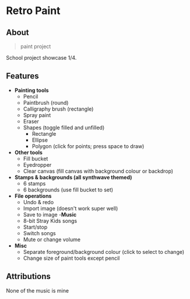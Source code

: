 # Retro Paint

## About

> paint project

School project showcase 1/4.

## Features

- **Painting tools**
  - Pencil
  - Paintbrush (round)
  - Calligraphy brush (rectangle)
  - Spray paint
  - Eraser
  - Shapes (toggle filled and unfilled)
    - Rectangle
    - Ellipse
    - Polygon (click for points; press space to draw)
- **Other tools**
  - Fill bucket
  - Eyedropper
  - Clear canvas (fill canvas with background colour or backdrop)
- **Stamps & backgrounds (all synthwave themed)**
  - 6 stamps
  - 6 backgrounds (use fill bucket to set)
- **File operations**
  - Undo & redo
  - Import image (doesn't work super well)
  - Save to image
-**Music**
  - 8-bit Stray Kids songs
  - Start/stop
  - Switch songs
  - Mute or change volume
- **Misc**
  - Separate foreground/background colour (click to select to change)
  - Change size of paint tools except pencil

## Attributions

None of the music is mine